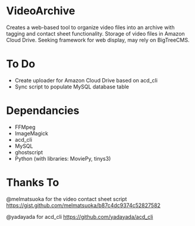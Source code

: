 # VideoArchive
Creates a web-based tool to organize video files into an archive with tagging and contact sheet functionality.  Storage of video files in Amazon Cloud Drive.  Seeking framework for web display, may rely on BigTreeCMS.

# To Do
- Create uploader for Amazon Cloud Drive based on acd_cli
- Sync script to populate MySQL database table

# Dependancies
- FFMpeg
- ImageMagick
- acd_cli
- MySQL
- ghostscript
- Python (with libraries: MoviePy, tinys3)

# Thanks To
@melmatsuoka for the video contact sheet script
https://gist.github.com/melmatsuoka/b87c4dc9374c52827582

@yadayada for acd_cli
https://github.com/yadayada/acd_cli
